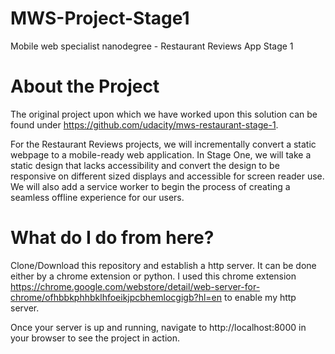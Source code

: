 # MWS-Project-Stage1
Mobile web specialist nanodegree - Restaurant Reviews App Stage 1

# About the Project
The original project upon which we have worked upon this solution can be found under https://github.com/udacity/mws-restaurant-stage-1.

For the Restaurant Reviews projects, we will incrementally convert a static webpage to a mobile-ready web application. In Stage One, we will take a static design that lacks accessibility and convert the design to be responsive on different sized displays and accessible for screen reader use. We will also add a service worker to begin the process of creating a seamless offline experience for our users.

# What do I do from here?
Clone/Download this repository and establish a http server. It can be done either by a chrome extension or python. I used this chrome extension https://chrome.google.com/webstore/detail/web-server-for-chrome/ofhbbkphhbklhfoeikjpcbhemlocgigb?hl=en to enable my http server.

Once your server is up and running, navigate to 
http://localhost:8000
in your browser to see the project in action.
